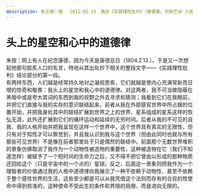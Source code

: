 ```yaml
---
description: 朱正琳／摘　 2012-02-13　摘自《实践理性批判》（康德著，邓晓芒译 人民出版社2003年）
---
```


# 头上的星空和心中的道德律



朱按：网上有人在纪念康德，因为今天是康德忌日（1804.2.13.）。于是又一次想起他那句脍炙人口的名言，特地从其出处抄下相关的整段文字——《实践理性批判》结论部分的第一段。  
有两样东西，人们越是经常持久地对之凝视思索，它们就越是使内心充满常新而日增的惊奇和敬畏：我头上的星空和我心中的道德律。对这两者，我不可当做隐蔽在黑暗中或是夸大其词的东西到我的视野之外去寻求和猜测；我看到它们在我眼前，并把它们直接与我的实存的意识联结起来。前者从我在外部感官世界中所占据的位置开始，并把我身处其中的联结扩展到世界之上的世界、星系组成的星系这样的恢弘无涯，此外还扩展到它们的循环运动和延续的无穷时间。后者从我的不可见的自我、我的人格开始并把我呈现在这样一个世界中，这个世界具有真实的无限性，但只有对于知性才可以察觉到，并且我认识到我与这个世界（但由此同时也就与所有那些可见世界）不是像在前者那里处于只是偶然的联结中。前面那个无数世界堆积的景象仿佛取消了我作为一个动物性被造物的重要性，这种被造物在它（我们不知道怎样）被赋予了一个短时间的生命力之后，又不得不把它曾由以形成的那种物质还回给这个（只是宇宙中的一个点的）星球。反之，后面这一景象则把我作为一个理智者的价值通过我的人格中道德律向我展示了一种不依赖于动物性、甚至不依赖于整个感性世界的生活，这些至少都是可以从我凭借这个法则而存有的合目的性使命中得到核准的，这种使命不受此生的条件和界限的局限，而是进向无限的。



